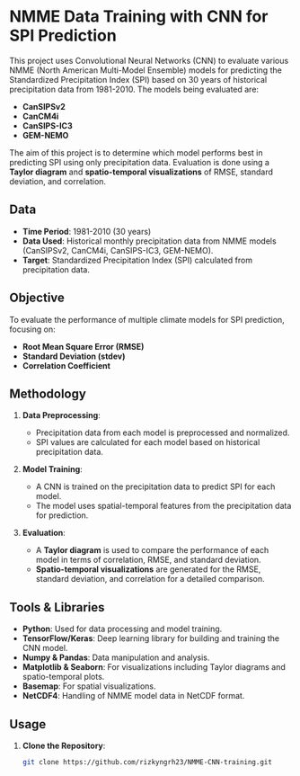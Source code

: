 # NMME Data Training with CNN for SPI Prediction

This project uses Convolutional Neural Networks (CNN) to evaluate various NMME (North American Multi-Model Ensemble) models for predicting the Standardized Precipitation Index (SPI) based on 30 years of historical precipitation data from 1981-2010. The models being evaluated are:

- **CanSIPSv2**
- **CanCM4i**
- **CanSIPS-IC3**
- **GEM-NEMO**

The aim of this project is to determine which model performs best in predicting SPI using only precipitation data. Evaluation is done using a **Taylor diagram** and **spatio-temporal visualizations** of RMSE, standard deviation, and correlation.

## Data

- **Time Period**: 1981-2010 (30 years)
- **Data Used**: Historical monthly precipitation data from NMME models (CanSIPSv2, CanCM4i, CanSIPS-IC3, GEM-NEMO).
- **Target**: Standardized Precipitation Index (SPI) calculated from precipitation data.

## Objective

To evaluate the performance of multiple climate models for SPI prediction, focusing on:

- **Root Mean Square Error (RMSE)**
- **Standard Deviation (stdev)**
- **Correlation Coefficient**

## Methodology

1. **Data Preprocessing**:
   - Precipitation data from each model is preprocessed and normalized.
   - SPI values are calculated for each model based on historical precipitation data.
   
2. **Model Training**:
   - A CNN is trained on the precipitation data to predict SPI for each model.
   - The model uses spatial-temporal features from the precipitation data for prediction.

3. **Evaluation**:
   - A **Taylor diagram** is used to compare the performance of each model in terms of correlation, RMSE, and standard deviation.
   - **Spatio-temporal visualizations** are generated for the RMSE, standard deviation, and correlation for a detailed comparison.

## Tools & Libraries

- **Python**: Used for data processing and model training.
- **TensorFlow/Keras**: Deep learning library for building and training the CNN model.
- **Numpy & Pandas**: Data manipulation and analysis.
- **Matplotlib & Seaborn**: For visualizations including Taylor diagrams and spatio-temporal plots.
- **Basemap**: For spatial visualizations.
- **NetCDF4**: Handling of NMME model data in NetCDF format.

## Usage

1. **Clone the Repository**:
   ```bash
   git clone https://github.com/rizkyngrh23/NMME-CNN-training.git
